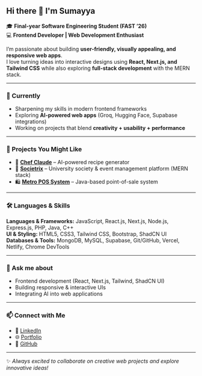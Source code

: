 ## Hi there 👋 I'm Sumayya  

🎓 **Final-year Software Engineering Student (FAST ’26)**  
💻 **Frontend Developer | Web Development Enthusiast**  

I’m passionate about building **user-friendly, visually appealing, and responsive web apps**.  
I love turning ideas into interactive designs using **React, Next.js, and Tailwind CSS** while also exploring **full-stack development** with the MERN stack.  

---

### 🌱 Currently
- Sharpening my skills in modern frontend frameworks  
- Exploring **AI-powered web apps** (Groq, Hugging Face, Supabase integrations)  
- Working on projects that blend **creativity + usability + performance**  

---

### 🔭 Projects You Might Like
- 🍳 **[Chef Claude](https://github.com/sumayya-yasin/chef-claude)** – AI-powered recipe generator  
- 🏫 **[Societrix](https://github.com/sumayya-yasin/Societrix)** – University society & event management platform (MERN stack)  
- 🛍️ **[Metro POS System](https://github.com/fastDevelopers10/METRO-POS-SYSTEM)** – Java-based point-of-sale system  

---

### 🛠️ Languages & Skills  
**Languages & Frameworks:** JavaScript, React.js, Next.js, Node.js, Express.js, PHP, Java, C++  
**UI & Styling:** HTML5, CSS3, Tailwind CSS, Bootstrap, ShadCN UI  
**Databases & Tools:** MongoDB, MySQL, Supabase, Git/GitHub, Vercel, Netlify, Chrome DevTools  

---

### 💬 Ask me about
- Frontend development (React, Next.js, Tailwind, ShadCN UI)  
- Building responsive & interactive UIs  
- Integrating AI into web applications  

---

### 📫 Connect with Me
- 💼 [LinkedIn](https://www.linkedin.com/in/sumayya-yasin22/)  
- 🌐 [Portfolio](https://sumayya-yasin.github.io/)  
- 🐙 [GitHub](https://github.com/sumayya-yasin)  

---

✨ *Always excited to collaborate on creative web projects and explore innovative ideas!*  
